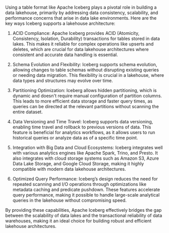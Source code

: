 Using a table format like Apache Iceberg plays a pivotal role in building a data lakehouse, primarily by addressing data consistency, scalability, and performance concerns that arise in data lake environments. Here are the key ways Iceberg supports a lakehouse architecture:

1. ACID Compliance: Apache Iceberg provides ACID (Atomicity, Consistency, Isolation, Durability) transactions for tables stored in data lakes. This makes it reliable for complex operations like upserts and deletes, which are crucial for data lakehouse architectures where consistent and accurate data handling is essential.


2. Schema Evolution and Flexibility: Iceberg supports schema evolution, allowing changes to table schemas without disrupting existing queries or needing data migration. This flexibility is crucial in a lakehouse, where data types and structures may evolve over time.


3. Partitioning Optimization: Iceberg allows hidden partitioning, which is dynamic and doesn't require manual configuration of partition columns. This leads to more efficient data storage and faster query times, as queries can be directed at the relevant partitions without scanning the entire dataset.


4. Data Versioning and Time Travel: Iceberg supports data versioning, enabling time travel and rollback to previous versions of data. This feature is beneficial for analytics workflows, as it allows users to run historical queries or analyze data as of a specific time point.


5. Integration with Big Data and Cloud Ecosystems: Iceberg integrates well with various analytics engines like Apache Spark, Trino, and Presto. It also integrates with cloud storage systems such as Amazon S3, Azure Data Lake Storage, and Google Cloud Storage, making it highly compatible with modern data lakehouse architectures.


6. Optimized Query Performance: Iceberg’s design reduces the need for repeated scanning and I/O operations through optimizations like metadata caching and predicate pushdown. These features accelerate query performance, making it possible to handle large-scale analytical queries in the lakehouse without compromising speed.



By providing these capabilities, Apache Iceberg effectively bridges the gap between the scalability of data lakes and the transactional reliability of data warehouses, making it an ideal choice for building robust and efficient lakehouse architectures.

